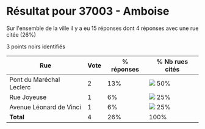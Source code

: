 # Résultat pour 37003 - Amboise

Sur l'ensemble de la ville il y a eu 15 réponses dont 4 réponses avec une rue citée (26%)

3 points noirs identifiés

| Rue | Vote | % réponses | % Nb rues cités|
|-----|------|------------|----------------|
| Pont du Maréchal Leclerc | 2 | 13% | <img src="../../img/bar_50.gif" />&nbsp;50%|
| Rue Joyeuse | 1 | 6% | <img src="../../img/bar_25.gif" />&nbsp;25%|
| Avenue Léonard de Vinci | 1 | 6% | <img src="../../img/bar_25.gif" />&nbsp;25%|
| **Total** | 4 | 26% | 100%|
